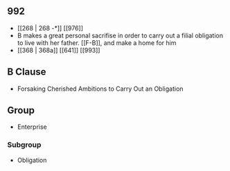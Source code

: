 ## 992
- [[268 | 268 -*]] [[976]] 
- B makes a great personal sacrifise in order to carry out a filial obligation to live with her father. [[F-B]], and make a home for him
- [[368 | 368a]] [[641]] [[993]] 

## B Clause
- Forsaking Cherished Ambitions to Carry Out an Obligation

## Group
- Enterprise

### Subgroup
- Obligation

